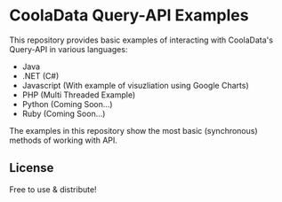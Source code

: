 # CoolaData Query-API Examples

This repository provides basic examples of interacting with CoolaData's Query-API in various languages:

  - Java
  - .NET (C#)
  - Javascript (With example of visuzliation using Google Charts)
  - PHP (Multi Threaded Example)
  - Python (Coming Soon...)
  - Ruby (Coming Soon...)

The examples in this repository show the most basic (synchronous) methods of working with API.

License
----

Free to use & distribute!
